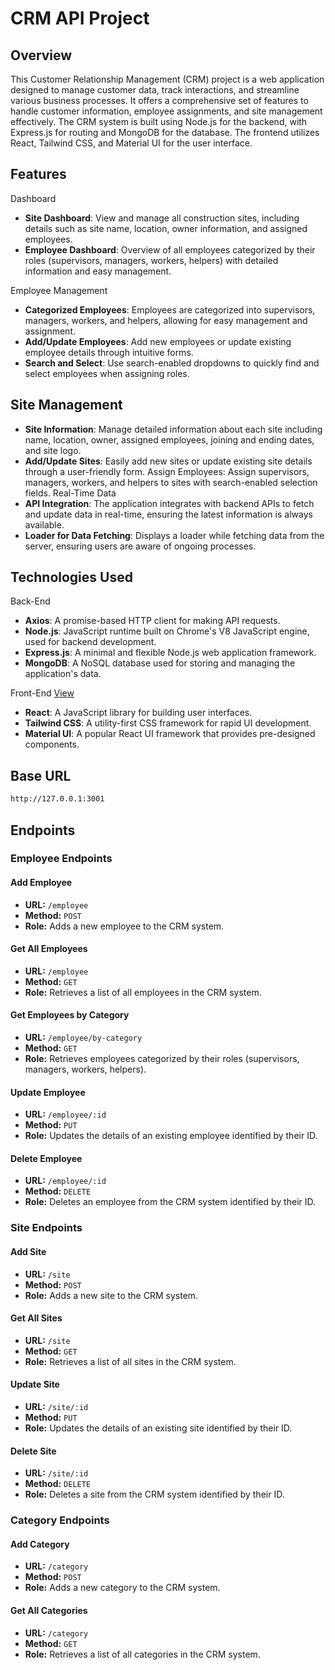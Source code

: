 # CRM API Project

## Overview

This Customer Relationship Management (CRM) project is a web application designed to manage customer data, track interactions, and streamline various business processes. It offers a comprehensive set of features to handle customer information, employee assignments, and site management effectively. The CRM system is built using Node.js for the backend, with Express.js for routing and MongoDB for the database. The frontend utilizes React, Tailwind CSS, and Material UI for the user interface.

## Features

Dashboard

- **Site Dashboard**: View and manage all construction sites, including details such as site name, location, owner information, and assigned employees.
- **Employee Dashboard**: Overview of all employees categorized by their roles (supervisors, managers, workers, helpers) with detailed information and easy management.

Employee Management
- **Categorized Employees**: Employees are categorized into supervisors, managers, workers, and helpers, allowing for easy management and assignment.
- **Add/Update Employees**: Add new employees or update existing employee details through intuitive forms.
- **Search and Select**: Use search-enabled dropdowns to quickly find and select employees when assigning roles.

## Site Management

- **Site Information**: Manage detailed information about each site including name, location, owner, assigned employees, joining and ending dates, and site logo.
- **Add/Update Sites**: Easily add new sites or update existing site details through a user-friendly form.
Assign Employees: Assign supervisors, managers, workers, and helpers to sites with search-enabled selection fields.
Real-Time Data
- **API Integration**: The application integrates with backend APIs to fetch and update data in real-time, ensuring the latest information is always available.
- **Loader for Data Fetching**: Displays a loader while fetching data from the server, ensuring users are aware of ongoing processes.


## Technologies Used

Back-End
- **Axios**: A promise-based HTTP client for making API requests.
- **Node.js**: JavaScript runtime built on Chrome's V8 JavaScript engine, used for backend development.
- **Express.js**: A minimal and flexible Node.js web application framework.
- **MongoDB**: A NoSQL database used for storing and managing the application's data.

Front-End [View](https://github.com/smitkevadiya50/CRM)
- **React**: A JavaScript library for building user interfaces.
- **Tailwind CSS**: A utility-first CSS framework for rapid UI development.
- **Material UI**: A popular React UI framework that provides pre-designed components.


## Base URL

```bash
http://127.0.0.1:3001
```


## Endpoints

### Employee Endpoints

#### Add Employee
- **URL:** `/employee`
- **Method:** `POST`
- **Role:** Adds a new employee to the CRM system.

#### Get All Employees
- **URL:** `/employee`
- **Method:** `GET`
- **Role:** Retrieves a list of all employees in the CRM system.

#### Get Employees by Category
- **URL:** `/employee/by-category`
- **Method:** `GET`
- **Role:** Retrieves employees categorized by their roles (supervisors, managers, workers, helpers).

#### Update Employee
- **URL:** `/employee/:id`
- **Method:** `PUT`
- **Role:** Updates the details of an existing employee identified by their ID.

#### Delete Employee
- **URL:** `/employee/:id`
- **Method:** `DELETE`
- **Role:** Deletes an employee from the CRM system identified by their ID.

### Site Endpoints

#### Add Site
- **URL:** `/site`
- **Method:** `POST`
- **Role:** Adds a new site to the CRM system.

#### Get All Sites
- **URL:** `/site`
- **Method:** `GET`
- **Role:** Retrieves a list of all sites in the CRM system.

#### Update Site
- **URL:** `/site/:id`
- **Method:** `PUT`
- **Role:** Updates the details of an existing site identified by their ID.

#### Delete Site
- **URL:** `/site/:id`
- **Method:** `DELETE`
- **Role:** Deletes a site from the CRM system identified by their ID.

### Category Endpoints

#### Add Category
- **URL:** `/category`
- **Method:** `POST`
- **Role:** Adds a new category to the CRM system.

#### Get All Categories
- **URL:** `/category`
- **Method:** `GET`
- **Role:** Retrieves a list of all categories in the CRM system.
